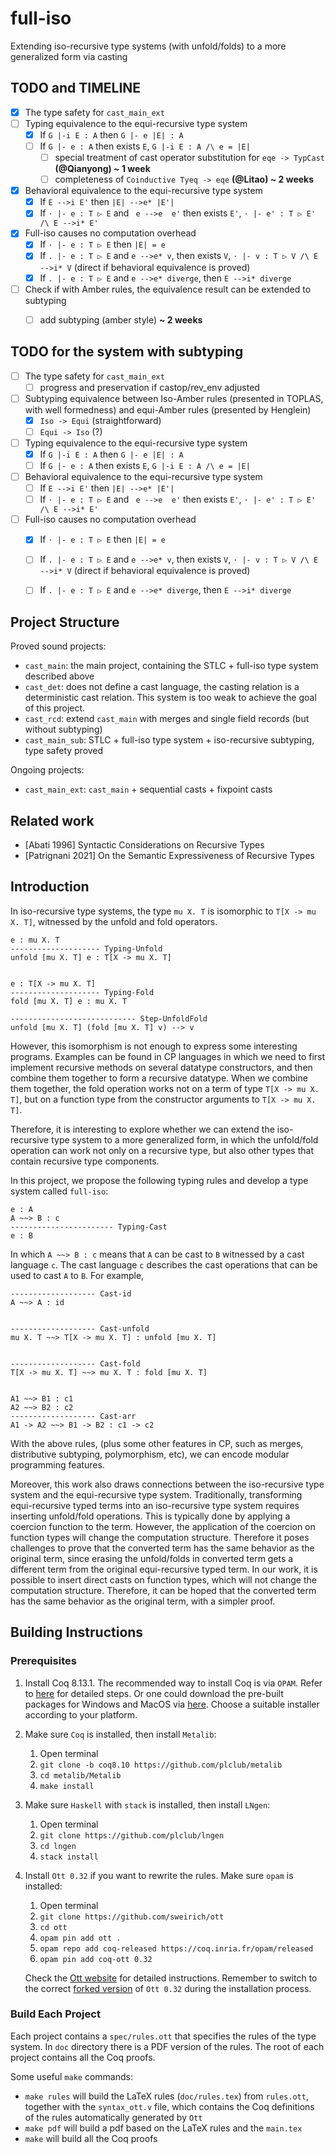 # full-iso
Extending iso-recursive type systems (with unfold/folds) to a more generalized form via casting


## TODO and TIMELINE

- [x] The type safety for `cast_main_ext`
- [ ] Typing equivalence to the equi-recursive type system
  - [x] If `G |-i E : A` then `G |- e |E| : A`
  - [ ] If `G |- e : A` then exists `E`, `G |-i E : A /\ e = |E|`
    - [ ] special treatment of cast operator substitution for `eqe -> TypCast` **(@Qianyong) ~ 1 week**
    - [ ] completeness of `Coinductive Tyeq -> eqe` **(@Litao) ~ 2 weeks**
- [x] Behavioral equivalence to the equi-recursive type system
  - [x] If `E -->i E'` then `|E| -->e* |E'|`
  - [x] If `⋅ |- e : T ▷ E` and ` e -->e  e'` then exists `E'`, `⋅ |- e' : T ▷ E' /\ E -->i* E'`
- [x] Full-iso causes no computation overhead
  - [x] If `⋅ |- e : T ▷ E` then `|E| = e` 
  - [x] If `. |- e : T ▷ E` and `e -->e* v`, then exists `V`, `⋅ |- v : T ▷ V /\ E -->i* V` 
        (direct if behavioral equivalence is proved)
  - [x] If `. |- e : T ▷ E` and `e -->e* diverge`, then `E -->i* diverge`
- [ ] Check if with Amber rules, the equivalence result can be extended to subtyping
  - [ ] add subtyping (amber style) **~ 2 weeks**


## TODO for the system with subtyping 


- [ ] The type safety for `cast_main_ext`
  - [ ] progress and preservation if castop/rev_env adjusted
- [ ] Subtyping equivalence between Iso-Amber rules (presented in TOPLAS, with well formedness) and equi-Amber rules (presented by Henglein)
  - [x] `Iso -> Equi` (straightforward)
  - [ ] `Equi -> Iso` (?) 
- [ ] Typing equivalence to the equi-recursive type system
  - [x] If `G |-i E : A` then `G |- e |E| : A`
  - [ ] If `G |- e : A` then exists `E`, `G |-i E : A /\ e = |E|`
- [ ] Behavioral equivalence to the equi-recursive type system
  - [ ] If `E -->i E'` then `|E| -->e* |E'|`
  - [ ] If `⋅ |- e : T ▷ E` and ` e -->e  e'` then exists `E'`, `⋅ |- e' : T ▷ E' /\ E -->i* E'`
- [ ] Full-iso causes no computation overhead
  - [x] If `⋅ |- e : T ▷ E` then `|E| = e` 
  - [ ] If `. |- e : T ▷ E` and `e -->e* v`, then exists `V`, `⋅ |- v : T ▷ V /\ E -->i* V` 
        (direct if behavioral equivalence is proved)
  - [ ] If `. |- e : T ▷ E` and `e -->e* diverge`, then `E -->i* diverge`




## Project Structure

Proved sound projects:

- `cast_main`: the main project, containing the STLC + full-iso type system described above 
- `cast_det`: does not define a cast language, the casting relation is a deterministic cast relation. This system is too weak to achieve the goal of this project.
- `cast_rcd`: extend `cast_main` with merges and single field records (but without subtyping)
- `cast_main_sub`: STLC + full-iso type system + iso-recursive subtyping, type safety proved


Ongoing projects:
- `cast_main_ext`: `cast_main` + sequential casts + fixpoint casts





## Related work

- [Abati 1996] Syntactic Considerations on Recursive Types
- [Patrignani 2021] On the Semantic Expressiveness of Recursive Types






## Introduction

In iso-recursive type systems, the type `mu X. T` is isomorphic to `T[X -> mu X. T]`, witnessed by the unfold and fold operators. 

```
e : mu X. T
-------------------- Typing-Unfold
unfold [mu X. T] e : T[X -> mu X. T]


e : T[X -> mu X. T]
-------------------- Typing-Fold
fold [mu X. T] e : mu X. T

---------------------------- Step-UnfoldFold
unfold [mu X. T] (fold [mu X. T] v) --> v
```

However, this isomorphism is not enough to express some interesting programs. Examples can be found in CP languages in which we need to first implement recursive methods on several datatype constructors, and then combine them together to form a recursive datatype. When we combine them together, the fold operation works not on a term of type `T[X -> mu X. T]`, but on a function type from the constructor arguments to `T[X -> mu X. T]`. 

Therefore, it is interesting to explore whether we can extend the iso-recursive type system to a more generalized form, in which the unfold/fold operation can work not only on a recursive type, but also other types that contain recursive type components.

In this project, we propose the following typing rules and develop a type system called `full-iso`:

```
e : A
A ~~> B : c
----------------------- Typing-Cast
e : B
```

In which `A ~~> B : c` means that `A` can be cast to `B` witnessed by a cast language `c`. The cast language `c` describes the cast operations that can be used to cast `A` to `B`. For example,

```
------------------- Cast-id
A ~~> A : id


------------------- Cast-unfold
mu X. T ~~> T[X -> mu X. T] : unfold [mu X. T]


------------------- Cast-fold
T[X -> mu X. T] ~~> mu X. T : fold [mu X. T]


A1 ~~> B1 : c1
A2 ~~> B2 : c2
------------------- Cast-arr
A1 -> A2 ~~> B1 -> B2 : c1 -> c2
```

With the above rules, (plus some other features in CP, such as merges, distributive subtyping, polymorphism, etc), we can encode modular programming features.

Moreover, this work also draws connections between the iso-recursive type system and the equi-recursive type system. Traditionally, transforming equi-recursive typed terms into an iso-recursive type system requires inserting unfold/fold operations. This is typically done by applying a coercion function to the term. However, the application of the coercion on function types will change the computation structure. Therefore it poses challenges to prove that the converted term has the same behavior as the original term, since erasing the unfold/folds in converted term gets a different term from the original equi-recursive typed term. In our work, it is possible to insert direct casts on function types, which will not change the computation structure. Therefore, it can be hoped that the converted term has the same behavior as the original term, with a simpler proof.


## Building Instructions

### Prerequisites

1. Install Coq 8.13.1. The recommended way to install Coq is via `OPAM`. Refer to
   [here](https://coq.inria.fr/opam/www/using.html) for detailed steps. Or one could
   download the pre-built packages for Windows and MacOS via
   [here](https://github.com/coq/coq/releases/tag/V8.13.2). Choose a suitable installer
   according to your platform.

2. Make sure `Coq` is installed, then install `Metalib`:
   1. Open terminal
   2. `git clone -b coq8.10 https://github.com/plclub/metalib`
   3. `cd metalib/Metalib`
   4. `make install`

3. Make sure `Haskell` with `stack` is installed, then install `LNgen`:
   1. Open terminal
   2. `git clone https://github.com/plclub/lngen`
   3. `cd lngen`
   4. `stack install`

4. Install `Ott 0.32` if you want to rewrite the rules. Make sure `opam` is installed:
   1. Open terminal
   2. `git clone https://github.com/sweirich/ott`
   3. `cd ott`
   4. `opam pin add ott .`
   5. `opam repo add coq-released https://coq.inria.fr/opam/released`
   6. `opam pin add coq-ott 0.32`

   Check the [Ott website](https://www.cl.cam.ac.uk/~pes20/ott/top2.html#sec7) for detailed instructions. Remember to switch to the correct [forked version](https://github.com/sweirich/ott) of `Ott 0.32` during the installation process.


### Build Each Project

Each project contains a `spec/rules.ott` that specifies the rules of the type system. In `doc` directory there is a PDF version of the rules. The root of each project contains all the Coq proofs.

Some useful `make` commands:
- `make rules` will build the LaTeX rules (`doc/rules.tex`) from `rules.ott`, together with the `syntax_ott.v` file, which contains the Coq definitions of the rules automatically generated by `Ott`
- `make pdf` will build a pdf based on the LaTeX rules and the `main.tex`
- `make` will build all the Coq proofs
